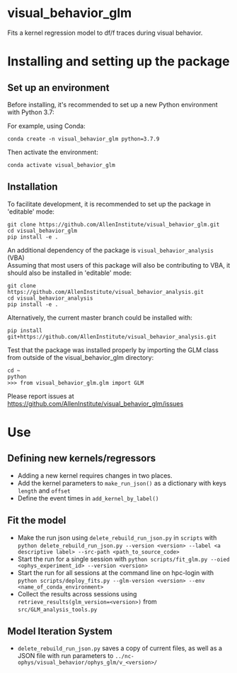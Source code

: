# visual_behavior_glm
Fits a kernel regression model to df/f traces during visual behavior. 

# Installing and setting up the package

## Set up an environment

Before installing, it's recommended to set up a new Python environment with Python 3.7:

For example, using Conda:

    conda create -n visual_behavior_glm python=3.7.9

Then activate the environment:

    conda activate visual_behavior_glm

## Installation

To facilitate development, it is recommended to set up the package in 'editable' mode:

    git clone https://github.com/AllenInstitute/visual_behavior_glm.git
    cd visual_behavior_glm
    pip install -e .

An additional dependency of the package is `visual_behavior_analysis` (VBA)  
Assuming that most users of this package will also be contributing to VBA, it should also be installed in 'editable' mode:

    git clone https://github.com/AllenInstitute/visual_behavior_analysis.git
    cd visual_behavior_analysis
    pip install -e .

Alternatively, the current master branch could be installed with:

    pip install git+https://github.com/AllenInstitute/visual_behavior_analysis.git

Test that the package was installed properly by importing the GLM class from outside of the visual_behavior_glm directory:

    cd ~
    python
    >>> from visual_behavior_glm.glm import GLM

Please report issues at https://github.com/AllenInstitute/visual_behavior_glm/issues

# Use

## Defining new kernels/regressors
- Adding a new kernel requires changes in two places.
- Add the kernel parameters to `make_run_json()` as a dictionary with keys `length` and `offset`
- Define the event times in `add_kernel_by_label()`

## Fit the model
- Make the run json using `delete_rebuild_run_json.py` in  `scripts` with `python delete_rebuild_run_json.py --version <version> --label <a descriptive label> --src-path <path_to_source_code>`
- Start the run for a single session with `python scripts/fit_glm.py --oied <ophys_experiment_id> --version <version>`
- Start the run for all sessions at the command line on hpc-login with `python scripts/deploy_fits.py --glm-version <version> --env <name_of_conda_environment>`
- Collect the results across sessions using `retrieve_results(glm_version=<version>)` from `src/GLM_analysis_tools.py`

## Model Iteration System
- `delete_rebuild_run_json.py` saves a copy of current files, as well as a JSON file with run parameters to `../nc-ophys/visual_behavior/ophys_glm/v_<version>/`

